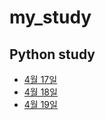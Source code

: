 # my_study
## Python study
- [4월 17일](20230417.md)
- [4월 18일](20230418.md)
- [4월 19일](20230419.md)

